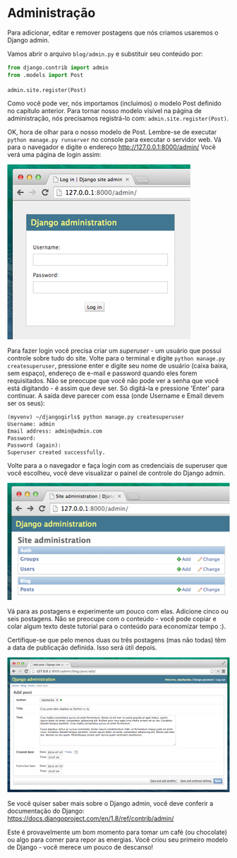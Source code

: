 # Administração

Para adicionar, editar e remover postagens que nós criamos usaremos o Django admin.

Vamos abrir o arquivo `blog/admin.py` e substituir seu conteúdo por:

```python
from django.contrib import admin
from .models import Post

admin.site.register(Post)
```

Como você pode ver, nós importamos (incluímos) o modelo Post definido no capítulo anterior. Para tornar nosso modelo visível na página de administração, nós precisamos registrá-lo com: `admin.site.register(Post)`.

OK, hora de olhar para o nosso modelo de Post. Lembre-se de executar `python manage.py runserver` no console para executar o servidor web. Vá para o navegador e digite o endereço http://127.0.0.1:8000/admin/ Você verá uma página de login assim:

![Página de login][1]

 [1]: images/login_page2.png

Para fazer login você precisa criar um *superuser* - um usuário que possui controle sobre tudo do site. Volte para o terminal e digite `python manage.py createsuperuser`, pressione enter e digite seu nome de usuário (caixa baixa, sem espaço), endereço de e-mail e password quando eles forem requisitados. Não se preocupe que você não pode ver a senha que você está digitando - é assim que deve ser. Só digitá-la e pressione 'Enter' para continuar. A saída deve parecer com essa (onde Username e Email devem ser os seus):

    (myvenv) ~/djangogirls$ python manage.py createsuperuser
    Username: admin
    Email address: admin@admin.com
    Password:
    Password (again):
    Superuser created successfully.
    

Volte para a o navegador e faça login com as credenciais de superuser que você escolheu, você deve visualizar o painel de controle do Django admin.

![Administração][2]

 [2]: images/django_admin3.png

Vá para as postagens e experimente um pouco com elas. Adicione cinco ou seis postagens. Não se preocupe com o conteúdo - você pode copiar e colar algum texto deste tutorial para o conteúdo para economizar tempo :).

Certifique-se que pelo menos duas ou três postagens (mas não todas) têm a data de publicação definida. Isso será útil depois.

![Administração][3]

 [3]: images/edit_post3.png

Se você quiser saber mais sobre o Django admin, você deve conferir a documentação do Django: https://docs.djangoproject.com/en/1.8/ref/contrib/admin/

Este é provavelmente um bom momento para tomar um café (ou chocolate) ou algo para comer para repor as energias. Você criou seu primeiro modelo de Django - você merece um pouco de descanso!
